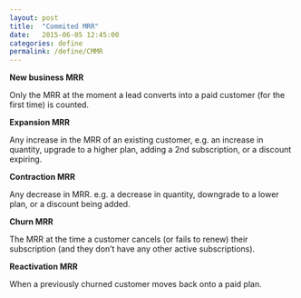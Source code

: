 ```yaml
---
layout: post
title:  "Commited MRR"
date:   2015-06-05 12:45:00
categories: define
permalink: /define/CMMR
---
```


**New business MRR**

Only the MRR at the moment a lead converts into a paid customer (for the first time) is counted.

**Expansion MRR**

Any increase in the MRR of an existing customer, e.g. an increase in quantity, upgrade to a higher plan, adding a 2nd subscription, or a discount expiring.

**Contraction MRR**

Any decrease in MRR. e.g. a decrease in quantity, downgrade to a lower plan, or a discount being added.

**Churn MRR**

The MRR at the time a customer cancels (or fails to renew) their subscription (and they don’t have any other active subscriptions).

**Reactivation MRR**

When a previously churned customer moves back onto a paid plan.
